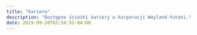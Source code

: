 ```yaml
---
title: "Kariera"
description: "Dostępne ścieżki kariery w korporacji Weyland-Yutani."
date: 2019-09-20T02:54:52-04:00
---
```

